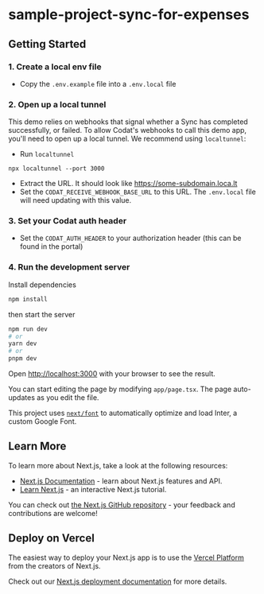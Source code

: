 # sample-project-sync-for-expenses

## Getting Started

### 1. Create a local env file

- Copy the `.env.example` file into a `.env.local` file

### 2. Open up a local tunnel

This demo relies on webhooks that signal whether a Sync has completed successfully, or failed. To allow Codat's webhooks to call this demo app, you'll need to open up a local tunnel. We recommend using `localtunnel`:

- Run `localtunnel`

```
npx localtunnel --port 3000
```

- Extract the URL. It should look like https://some-subdomain.loca.lt
- Set the `CODAT_RECEIVE_WEBHOOK_BASE_URL` to this URL. The `.env.local` file will need updating with this value.

### 3. Set your Codat auth header

- Set the `CODAT_AUTH_HEADER` to your authorization header (this can be found in the portal)

### 4. Run the development server

Install dependencies

```bash
npm install
```

then start the server

```bash
npm run dev
# or
yarn dev
# or
pnpm dev
```

Open [http://localhost:3000](http://localhost:3000) with your browser to see the result.

You can start editing the page by modifying `app/page.tsx`. The page auto-updates as you edit the file.

This project uses [`next/font`](https://nextjs.org/docs/basic-features/font-optimization) to automatically optimize and load Inter, a custom Google Font.

## Learn More

To learn more about Next.js, take a look at the following resources:

- [Next.js Documentation](https://nextjs.org/docs) - learn about Next.js features and API.
- [Learn Next.js](https://nextjs.org/learn) - an interactive Next.js tutorial.

You can check out [the Next.js GitHub repository](https://github.com/vercel/next.js/) - your feedback and contributions are welcome!

## Deploy on Vercel

The easiest way to deploy your Next.js app is to use the [Vercel Platform](https://vercel.com/new?utm_medium=default-template&filter=next.js&utm_source=create-next-app&utm_campaign=create-next-app-readme) from the creators of Next.js.

Check out our [Next.js deployment documentation](https://nextjs.org/docs/deployment) for more details.
